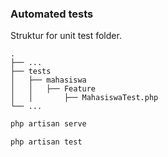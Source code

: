 ### Automated tests

Struktur for unit test folder.

    .
    ├── ...
    ├── tests                   
    │   ├── mahasiswa        
    │   │   ├── Feature
    │   │       ├── MahasiswaTest.php
    └── ...


```bash
php artisan serve
```

```bash
php artisan test
```
